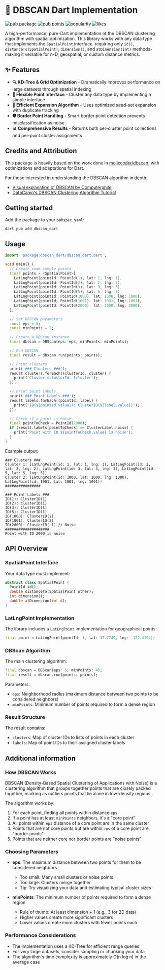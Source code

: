 # 🚀 DBSCAN Dart Implementation

[![pub package](https://img.shields.io/pub/v/dbscan_dart.svg)](https://pub.dev/packages/dbscan_dart)
[![pub points](https://img.shields.io/pub/points/dbscan_dart)](https://pub.dev/packages/dbscan_dart/score)
[![popularity](https://img.shields.io/pub/popularity/dbscan_dart)](https://pub.dev/packages/dbscan_dart/score)
[![likes](https://img.shields.io/pub/likes/dbscan_dart)](https://pub.dev/packages/dbscan_dart/score)

A high-performance, pure-Dart implementation of the DBSCAN clustering algorithm with spatial optimization. This library works with any data type that implements the `SpatialPoint` interface, requiring only `id()`, `distanceTo(SpatialPoint)`, `dimension()`, and `atDimension(int)` methods-making it versatile for n-D, geospatial, or custom distance metrics.

## ✨ Features

- **🔍 KD-Tree & Grid Optimization** - Dramatically improves performance on large datasets through spatial indexing
- **🧩 Flexible Point Interface** - Cluster any data type by implementing a simple interface
- **🔄 Efficient Expansion Algorithm** - Uses optimized seed-set expansion with duplicate tracking
- **🛡️ Border Point Handling** - Smart border point detection prevents misclassification as noise
- **📊 Comprehensive Results** - Returns both per-cluster point collections and per-point cluster assignments

## Credits and Attribution

This package is heavily based on the work done in [mojixcoder/dbscan](https://github.com/mojixcoder/dbscan), with optimizations and adaptations for Dart.

For those interested in understanding the DBSCAN algorithm in depth:

- [Visual explanation of DBSCAN by Computerphile](https://www.youtube.com/watch?v=RDZUdRSDOok)
- [DataCamp's DBSCAN Clustering Algorithm Tutorial](https://www.datacamp.com/tutorial/dbscan-clustering-algorithm?dc_referrer=https%3A%2F%2Fduckduckgo.com%2F)

## Getting started

Add the package to your `pubspec.yaml`:

```console
dart pub add dbscan_dart
```

## Usage

```dart
import 'package:dbscan_dart/dbscan_dart.dart';

void main() {
  // Create some sample points
  final points = <SpatialPoint>[
    LatLngPoint(pointId: PointId(1), lat: 1, lng: 1),
    LatLngPoint(pointId: PointId(2), lat: 2, lng: 2),
    LatLngPoint(pointId: PointId(3), lat: 3, lng: 3),
    LatLngPoint(pointId: PointId(5), lat: 5, lng: 5),
    LatLngPoint(pointId: PointId(1000), lat: 1000, lng: 1000),
    LatLngPoint(pointId: PointId(1001), lat: 1001, lng: 1001),
    LatLngPoint(pointId: PointId(2000), lat: 2000, lng: 2000),
  ];

  // Set DBSCAN parameters
  const eps = 5;
  const minPoints = 2;

  // Create a DBScan instance
  final dbscan = DBScan(eps: eps, minPoints: minPoints);

  // Run DBSCAN
  final result = dbscan.run(points: points);

  // Print clusters
  print('### Clusters ###');
  result.clusters.forEach((clusterId, cluster) {
    print('Cluster $clusterId: $cluster');
  });

  // Print point labels
  print('### Point Labels ###');
  result.labels.forEach((pointId, label) {
    print('ID(${pointId.value}): ClusterID(${label.value})');
  });

  // Check if a point is noise
  final pointToCheck = PointId(2000);
  if (result.labels[pointToCheck] == ClusterLabel.noise) {
    print('Point with ID ${pointToCheck.value} is noise');
  }
}
```

Example output:

```console
### Clusters ###
Cluster 1: [LatLngPoint(id: 1, lat: 1, lng: 1), LatLngPoint(id: 2, lat: 2, lng: 2), LatLngPoint(id: 3, lat: 3, lng: 3), LatLngPoint(id: 5, lat: 5, lng: 5)]
Cluster 2: [LatLngPoint(id: 1000, lat: 1000, lng: 1000), LatLngPoint(id: 1001, lat: 1001, lng: 1001)]
################

### Point Labels ###
ID(1): ClusterID(1)
ID(2): ClusterID(1)
ID(3): ClusterID(1)
ID(5): ClusterID(1)
ID(1000): ClusterID(2)
ID(1001): ClusterID(2)
ID(2000): ClusterID(-1) // Noise
####################
Point with ID 2000 is noise
```

## API Overview

### SpatialPoint Interface

Your data type must implement:

```dart
abstract class SpatialPoint {
  PointId id();
  double distanceTo(SpatialPoint other);
  int dimension();
  double atDimension(int d);
}
```

### LatLngPoint Implementation

The library includes a `LatLngPoint` implementation for geographical points:

```dart
final point = LatLngPoint(pointId: 1, lat: 37.7749, lng: -122.4194);
```

### DBScan Algorithm

The main clustering algorithm:

```dart
final dbscan = DBScan(eps: 5, minPoints: 4);
final result = dbscan.run(points: points);
```

Parameters:

- `eps`: Neighborhood radius (maximum distance between two points to be considered neighbors)
- `minPoints`: Minimum number of points required to form a dense region

### Result Structure

The result contains:

- `clusters`: Map of cluster IDs to lists of points in each cluster
- `labels`: Map of point IDs to their assigned cluster labels

## Additional information

### How DBSCAN Works

DBSCAN (Density-Based Spatial Clustering of Applications with Noise) is a clustering algorithm that groups together points that are closely packed together, marking as outliers points that lie alone in low-density regions.

The algorithm works by:

1. For each point, finding all points within distance `eps`
2. If a point has at least `minPoints` neighbors, it's a "core point"
3. All points within `eps` distance of a core point are in the same cluster
4. Points that are not core points but are within `eps` of a core point are "border points"
5. Points that are neither core nor border points are "noise points"

### Choosing Parameters

- **eps**: The maximum distance between two points for them to be considered neighbors
  - Too small: Many small clusters or noise points
  - Too large: Clusters merge together
  - Tip: Try visualizing your data and estimating typical cluster sizes

- **minPoints**: The minimum number of points required to form a dense region
  - Rule of thumb: At least dimension + 1 (e.g., 3 for 2D data)
  - Higher values create more significant clusters
  - Lower values create more clusters with fewer points each

### Performance Considerations

- The implementation uses a KD-Tree for efficient range queries
- For very large datasets, consider sampling or chunking your data
- The algorithm's time complexity is approximately O(n log n) in the average case
